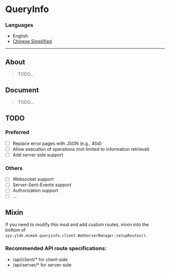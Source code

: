 # QueryInfo

### Languages

- English
- [Chinese Simplified](docs/README_ZHCN.MD)

---

## About

> TODO...

## Document

> TODO...

## TODO

### Preferred
- [ ] Replace error pages with JSON (e.g., 404)
- [ ] Allow execution of operations (not limited to information retrieval)
- [ ] Add server side support
### Others
- [ ] Websocket support
- [ ] Server-Sent-Events support
- [ ] Authorization support
- [ ] ...

## Mixin

If you need to modify this mod and add custom routes, mixin into the bottom of  
`xyz.yldk.mcmod.queryinfo.client.WebServerManager.setupRoutes()`.

### Recommended API route specifications:
- /api/client/* for client-side
- /api/server/* for server-side
